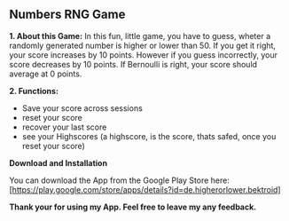 ## Numbers RNG Game

**1. About this Game:**
In this fun, little game, you have to guess, wheter a randomly generated number is higher or lower than 50. If you get it right, your score increases by 10 points. However if you guess incorrectly, your score decreases by 10 points. If Bernoulli is right, your score should average at 0 points. 

**2. Functions:** 

 - Save your score across sessions
 - reset your score 
 - recover your last score
 - see your Highscores (a highscore, is the score, thats safed, once you reset your score)

**Download and Installation**

You can download the App from the Google Play Store here:[https://play.google.com/store/apps/details?id=de.higherorlower.bektroid]

**Thank your for using my App. Feel free to leave my any feedback.**
